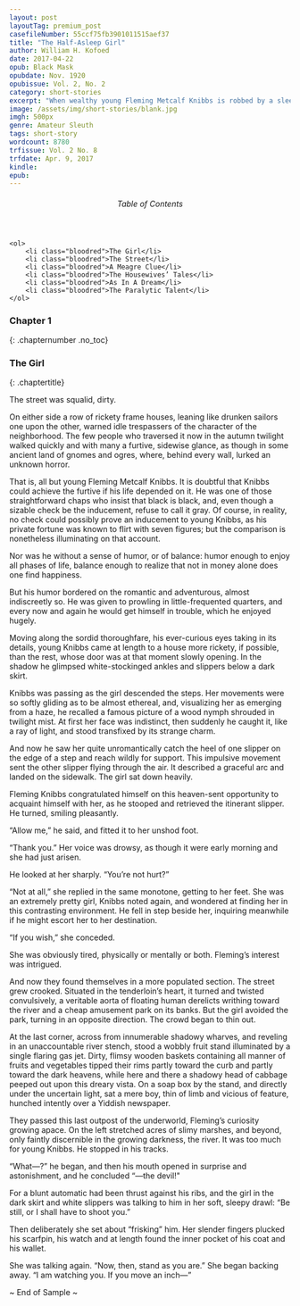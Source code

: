 ```yaml
---
layout: post
layoutTag: premium_post
casefileNumber: 55ccf75fb3901011515aef37
title: "The Half-Asleep Girl"
author: William H. Kofoed
date: 2017-04-22
opub: Black Mask
opubdate: Nov. 1920
opubissue: Vol. 2, No. 2
category: short-stories
excerpt: "When wealthy young Fleming Metcalf Knibbs is robbed by a sleepy-eyed young girl, he finds himself drawn to her and the mystery of who she is and what role she plays in the murder of John Ulrich, found dead in her invalid uncle’s room. Is she an innocent victim or a cold-blooded killer and thief?"
image: /assets/img/short-stories/blank.jpg
imgh: 500px
genre: Amateur Sleuth
tags: short-story
wordcount: 8780
trfissue: Vol. 2 No. 8
trfdate: Apr. 9, 2017
kindle: 
epub: 
---
```


<div class="toc">
	<header>
		<h6>Table of Contents</h6>
	</header>
	
	<ol>
		<li class="bloodred">The Girl</li>
		<li class="bloodred">The Street</li>
		<li class="bloodred">A Meagre Clue</li>
		<li class="bloodred">The Housewives’ Tales</li>
		<li class="bloodred">As In A Dream</li>
		<li class="bloodred">The Paralytic Talent</li>
	</ol>
</div> <!-- table-of-contents -->

### Chapter 1
{: .chapternumber .no_toc}

### The Girl
{: .chaptertitle}

The street was squalid, dirty.

On either side a row of rickety frame houses, leaning like drunken
sailors one upon the other, warned idle trespassers of the character of
the neighborhood. The few people who traversed it now in the autumn
twilight walked quickly and with many a furtive, sidewise glance, as
though in some ancient land of gnomes and ogres, where, behind every
wall, lurked an unknown horror.

That is, all but young Fleming Metcalf Knibbs. It is doubtful that
Knibbs could achieve the furtive if his life depended on it. He was one
of those straightforward chaps who insist that black is black, and, even
though a sizable check be the inducement, refuse to call it gray. Of
course, in reality, no check could possibly prove an inducement to young
Knibbs, as his private fortune was known to flirt with seven figures;
but the comparison is nonetheless illuminating on that account.

Nor was he without a sense of humor, or of balance: humor enough to
enjoy all phases of life, balance enough to realize that not in money
alone does one find happiness.

But his humor bordered on the romantic and adventurous, almost
indiscreetly so. He was given to prowling in little-frequented quarters,
and every now and again he would get himself in trouble, which he
enjoyed hugely.

Moving along the sordid thoroughfare, his ever-curious eyes taking in
its details, young Knibbs came at length to a house more rickety, if
possible, than the rest, whose door was at that moment slowly opening.
In the shadow he glimpsed white-stockinged ankles and slippers below a
dark skirt.

Knibbs was passing as the girl descended the steps. Her movements were
so softly gliding as to be almost ethereal, and, visualizing her as
emerging from a haze, he recalled a famous picture of a wood nymph
shrouded in twilight mist. At first her face was indistinct, then
suddenly he caught it, like a ray of light, and stood transfixed by its
strange charm.

And now he saw her quite unromantically catch the heel of one slipper on
the edge of a step and reach wildly for support. This impulsive movement
sent the other slipper flying through the air. It described a graceful
arc and landed on the sidewalk. The girl sat down heavily.

Fleming Knibbs congratulated himself on this heaven-sent opportunity to
acquaint himself with her, as he stooped and retrieved the itinerant
slipper. He turned, smiling pleasantly.

“Allow me,” he said, and fitted it to her unshod foot.

“Thank you.” Her voice was drowsy, as though it were early morning and
she had just arisen.

He looked at her sharply. “You’re not hurt?”

“Not at all,” she replied in the same monotone, getting to her feet. She
was an extremely pretty girl, Knibbs noted again, and wondered at
finding her in this contrasting environment. He fell in step beside her,
inquiring meanwhile if he might escort her to her destination.

“If you wish,” she conceded.

She was obviously tired, physically or mentally or both. Fleming’s
interest was intrigued.

And now they found themselves in a more populated section. The street
grew crooked. Situated in the tenderloin’s heart, it turned and twisted
convulsively, a veritable aorta of floating human derelicts writhing
toward the river and a cheap amusement park on its banks. But the girl
avoided the park, turning in an opposite direction. The crowd began to
thin out.

At the last corner, across from innumerable shadowy wharves,
and reveling in an unaccountable river stench, stood a wobbly fruit
stand illuminated by a single flaring gas jet. Dirty, flimsy wooden
baskets containing all manner of fruits and vegetables tipped their rims
partly toward the curb and partly toward the dark heavens, while here
and there a shadowy head of cabbage peeped out upon this dreary vista.
On a soap box by the stand, and directly under the uncertain light, sat
a mere boy, thin of limb and vicious of feature, hunched intently over a
Yiddish newspaper.

They passed this last outpost of the underworld, Fleming’s curiosity
growing apace. On the left stretched acres of slimy marshes, and beyond,
only faintly discernible in the growing darkness, the river. It was too
much for young Knibbs. He stopped in his tracks.

“What—?” he began, and then his mouth opened in surprise and
astonishment, and he concluded “—the devil!"

For a blunt automatic had been thrust against his ribs, and the girl in
the dark skirt and white slippers was talking to him in her soft, sleepy
drawl: “Be still, or I shall have to shoot you.”

Then deliberately she set about “frisking” him. Her slender fingers
plucked his scarfpin, his watch and at length found the inner pocket of
his coat and his wallet.

She was talking again. “Now, then, stand as you are.” She began backing
away. “I am watching you. If you move an inch—”

<p id="theend">~ End of Sample ~</p>